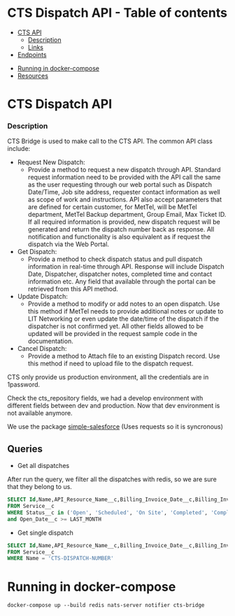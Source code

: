# CTS Dispatch API - Table of contents
  * [CTS API](#lit-api)
    * [Description](#description)
    * [Links](#links)
  * [Endpoints](#)

- [Running in docker-compose](#running-in-docker-compose)
- [Resources](#resources)

# CTS Dispatch API

### Description

CTS Bridge is used to make call to the CTS API.
The common API class include:
    
* Request New Dispatch:
    * Provide a method to request a new dispatch through API. Standard request 
information need to be provided with the API call the same as the user requesting through our web portal such as Dispatch Date/Time, Job site address, requester contact information as well as scope of work and instructions. API also accept parameters that are defined for certain customer, for MetTel, will be MetTel department, MetTel Backup department, Group Email, Max Ticket ID. If all required information is provided, new dispatch request will be generated and return the dispatch number back as response. All notification and functionality is also equivalent as if request the dispatch via the Web Portal. 
* Get Dispatch: 
    * Provide a method to check dispatch status and pull dispatch information in real-time 
through API. Response will include Dispatch Date, Dispatcher, dispatcher notes, completed time and contact information etc. Any field that available through the portal can be retrieved from this API method. 
* Update Dispatch:
    * Provide a method to modify or add notes to an open dispatch. Use this method if 
MetTel needs to provide additional notes or update to LIT Networking or even update the date/time of the dispatch if the dispatcher is not confirmed yet. All other fields allowed to be updated will be provided in the request sample code in the documentation. 
* Cancel Dispatch:
    * Provide a method to Attach file to an existing Dispatch record. Use this method if need to 
upload file to the dispatch request. 

CTS only provide us production environment, all the credentials are in 1password.

Check the cts_repository fields, we had a develop environment with different fields between dev and production. Now that dev environment is not available anymore.

We use the package [simple-salesforce](https://pypi.org/project/simple-salesforce/) (Uses requests so it is syncronous)

## Queries

- Get all dispatches

After run the query, we filter all the dispatches with redis, so we are sure that they belong to us.

```sql
SELECT Id,Name,API_Resource_Name__c,Billing_Invoice_Date__c,Billing_Invoice_Number__c,Billing_Total__c,Carrier__c,Carrier_ID_Num__c,Check_In_Date__c,Check_Out_Date__c,City__c,Confirmed__c,Country__c,Description__c,Duration_Onsite__c,Early_Start__c,Ext_Ref_Num__c,Finance_Notes__c,Issue_Summary__c,Lift_Delivery_Date__c,Lift_Release_Date__c,Lift_Vendor__c,Local_Site_Time__c,Account__c,Lookup_Location_Owner__c,On_Site_Elapsed_Time__c,On_Time_Auto__c,Open_Date__c,P1__c,P10__c,P10A__c,P11__c,P11A__c,P12__c,P12A__c,P13__c,P13A__c,P14__c,P14A__c,P15__c,P15A__c,P1A__c,P2__c,P2A__c,P3__c,P3A__c,P4__c,P4A__c,P5__c,P5A__c,P6__c,P6A__c,P7__c,P7A__c,P8__c,P8A__c,P9__c,P9A__c,Resource_Assigned_Timestamp__c,Resource_Email__c,Resource_Phone_Number__c,Site_Notes__c,Site_Status__c,Special_Shipping_Instructions__c,Street__c,Status__c,Resource_Trained__c,Service_Type__c,Zip__c 
FROM Service__c 
WHERE Status__c in ('Open', 'Scheduled', 'On Site', 'Completed', 'Complete Pending Collateral', 'Canceled') 
and Open_Date__c >= LAST_MONTH
```

- Get single dispatch

```sql
SELECT Id,Name,API_Resource_Name__c,Billing_Invoice_Date__c,Billing_Invoice_Number__c,Billing_Total__c,Carrier__c,Carrier_ID_Num__c,Check_In_Date__c,Check_Out_Date__c,City__c,Confirmed__c,Country__c,Description__c,Duration_Onsite__c,Early_Start__c,Ext_Ref_Num__c,Finance_Notes__c,Issue_Summary__c,Lift_Delivery_Date__c,Lift_Release_Date__c,Lift_Vendor__c,Local_Site_Time__c,Account__c,Lookup_Location_Owner__c,On_Site_Elapsed_Time__c,On_Time_Auto__c,Open_Date__c,P1__c,P10__c,P10A__c,P11__c,P11A__c,P12__c,P12A__c,P13__c,P13A__c,P14__c,P14A__c,P15__c,P15A__c,P1A__c,P2__c,P2A__c,P3__c,P3A__c,P4__c,P4A__c,P5__c,P5A__c,P6__c,P6A__c,P7__c,P7A__c,P8__c,P8A__c,P9__c,P9A__c,Resource_Assigned_Timestamp__c,Resource_Email__c,Resource_Phone_Number__c,Site_Notes__c,Site_Status__c,Special_Shipping_Instructions__c,Street__c,Status__c,Resource_Trained__c,Service_Type__c,Zip__c 
FROM Service__c 
WHERE Name = 'CTS-DISPATCH-NUMBER'
```

# Running in docker-compose 
`docker-compose up --build redis nats-server notifier cts-bridge`
